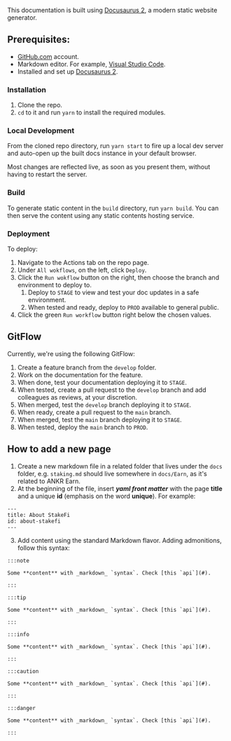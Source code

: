 This documentation is built using [Docusaurus 2](https://docusaurus.io/), a modern static website generator.

## Prerequisites:

* [GitHub.com](https://github.com/) account. 
* Markdown editor. For example, [Visual Studio Code](https://code.visualstudio.com/download).
* Installed and set up [Docusaurus 2](https://docusaurus.io/).

### Installation

1. Clone the repo.
2. `cd` to it and run `yarn` to install the required modules. 

### Local Development

From the cloned repo directory, run `yarn start` to fire up a local dev server and auto-open up the built docs instance in your default browser.

Most changes are reflected live, as soon as you present them, without having to restart the server.

### Build

To generate static content in the `build` directory, run `yarn build`. You can then serve the content using any static contents hosting service.

### Deployment

To deploy:
1. Navigate to the Actions tab on the repo page.
2. Under `All wokflows`, on the left, click `Deploy`.
3. Click the `Run wokflow` button on the right, then choose the branch and environment to deploy to.
   1. Deploy to `STAGE` to view and test your doc updates in a safe environment.
   2. When tested and ready, deploy to `PROD` available to general public. 
4. Click the green `Run workflow` button right below the chosen values.

## GitFlow

Currently, we're using the following GitFlow:

1. Create a feature branch from the `develop` folder.
2. Work on the documentation for the feature.
3. When done, test your documentation deploying it to `STAGE`.
4. When tested, create a pull request to the `develop` branch and add colleagues as reviews, at your discretion.
5. When merged, test the `develop` branch deploying it to `STAGE`.
6. When ready, create a pull request to the `main` branch.
7. When merged, test the `main` branch deploying it to `STAGE`.
8. When tested, deploy the `main` branch to `PROD`.

## How to add a new page

1. Create a new markdown file in a related folder that lives under the `docs` folder, e.g. `staking.md` should live somewhere in `docs/Earn`, as it's related to ANKR Earn.
2. At the beginning of the file, insert ***yaml front matter*** with the page **title** and a unique **id** (emphasis on the word **unique**). For example:

```
---
title: About StakeFi
id: about-stakefi
---
```
3. Add content using the standard Markdown flavor. Adding admonitions, follow this syntax:

```
:::note

Some **content** with _markdown_ `syntax`. Check [this `api`](#).

:::

:::tip

Some **content** with _markdown_ `syntax`. Check [this `api`](#).

:::

:::info

Some **content** with _markdown_ `syntax`. Check [this `api`](#).

:::

:::caution

Some **content** with _markdown_ `syntax`. Check [this `api`](#).

:::

:::danger

Some **content** with _markdown_ `syntax`. Check [this `api`](#).

:::
```